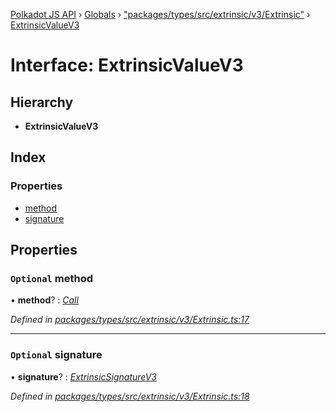 [Polkadot JS API](../README.md) › [Globals](../globals.md) › ["packages/types/src/extrinsic/v3/Extrinsic"](../modules/_packages_types_src_extrinsic_v3_extrinsic_.md) › [ExtrinsicValueV3](_packages_types_src_extrinsic_v3_extrinsic_.extrinsicvaluev3.md)

# Interface: ExtrinsicValueV3

## Hierarchy

* **ExtrinsicValueV3**

## Index

### Properties

* [method](_packages_types_src_extrinsic_v3_extrinsic_.extrinsicvaluev3.md#optional-method)
* [signature](_packages_types_src_extrinsic_v3_extrinsic_.extrinsicvaluev3.md#optional-signature)

## Properties

### `Optional` method

• **method**? : *[Call](../classes/_packages_types_src_generic_call_.call.md)*

*Defined in [packages/types/src/extrinsic/v3/Extrinsic.ts:17](https://github.com/polkadot-js/api/blob/3d67b75059/packages/types/src/extrinsic/v3/Extrinsic.ts#L17)*

___

### `Optional` signature

• **signature**? : *[ExtrinsicSignatureV3](../classes/_packages_types_src_extrinsic_v3_extrinsicsignature_.extrinsicsignaturev3.md)*

*Defined in [packages/types/src/extrinsic/v3/Extrinsic.ts:18](https://github.com/polkadot-js/api/blob/3d67b75059/packages/types/src/extrinsic/v3/Extrinsic.ts#L18)*
